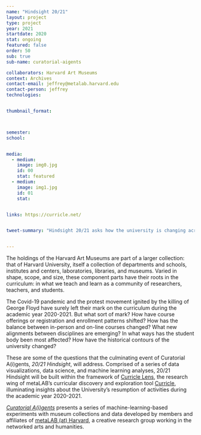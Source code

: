 ```yaml
---
name: "Hindsight 20/21"
layout: project
type: project 
year: 2021
startdate: 2020
stat: ongoing
featured: false
order: 50
sub: true
sub-name: curatorial-aigents

collaborators: Harvard Art Museums
context: Archives
contact-email: jeffrey@metalab.harvard.edu
contact-person: jeffrey
technologies:


thumbnail_format:



semester: 
school: 


media:
  - medium:
    image: img0.jpg
    id: 00
    stat: featured
  - medium:
    image: img1.jpg
    id: 01
    stat:


links: https://curricle.net/


tweet-summary: "Hindsight 20/21 asks how the university is changing across its collections, communities, and curricula."


---
```

The holdings of the Harvard Art Museums are part of a larger collection: that of Harvard University, itself a collection of departments and schools, institutes and centers, laboratories, libraries, and museums. Varied in shape, scope, and size, these component parts have their roots in the curriculum: in what we teach and learn as a community of researchers, teachers, and students. 

The Covid-19 pandemic and the protest movement ignited by the killing of George Floyd have surely left their mark on the curriculum during the academic year 2020-2021. But what sort of mark? How have course offerings or registration and enrollment patterns shifted? How has the balance between in-person and on-line courses changed? What new alignments between disciplines are emerging? In what ways has the student body been most affected? How have the historical contours of the university changed? 

These are some of the questions that the culminating event of Curatorial A(i)gents, *20/21 Hindsight*, will address. Comprised of a series of data visualizations, data science, and machine learning analyses, 20/21 Hindsight will be built within the framework of [Curricle Lens](https://curricle.net/), the research wing of metaLAB’s curricular discovery and exploration tool [Curricle](https://curricle.berkman.harvard.edu/#/home), illuminating insights about the University’s resumption of activities during the academic year 2020-2021.  

[*Curatorial A(i)gents*](https://metalabharvard.github.io/projects/curatorial-aigents/) presents a series of machine-learning-based experiments with museum collections and data developed by members and affiliates of [metaLAB (at) Harvard](https://metalabharvard.github.io/), a creative research group working in the networked arts and humanities.








